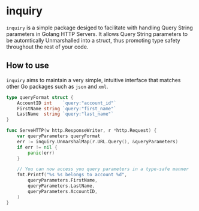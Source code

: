 # inquiry

`inquiry` is a simple package desiged to facilitate with handling Query String parameters in Golang HTTP Servers. It allows Query String parameters to be automtically Unmarshalled into a struct, thus promoting type safety throughout the rest of your code.

## How to use

`inquiry` aims to maintain a very simple, intuitive interface that matches other Go packages such as `json` and `xml`.

```go
type queryFormat struct {
    AccountID int    `query:"account_id"`
    FirstName string `query:"first_name"`
    LastName  string `query:"last_name"`
}

func ServeHTTP(w http.ResponseWriter, r *http.Request) {
    var queryParameters queryFormat
    err := inquiry.UnmarshalMap(r.URL.Query(), &queryParameters)
    if err != nil {
        panic(err)
    }

    // You can now access you query parameters in a type-safe manner
    fmt.Printf("%s %s belongs to account %d",
        queryParameters.FirstName,
        queryParameters.LastName,
        queryParameters.AccountID,
    )
}
```